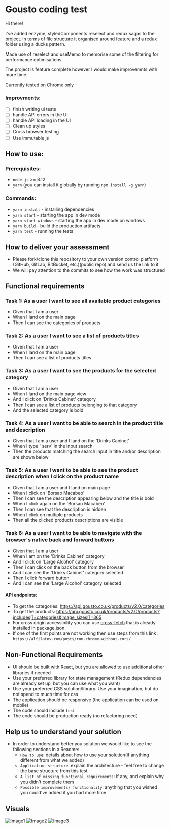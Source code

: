 # Gousto coding test

Hi there! 

I've added enzyme, styledComponents reselect and redux sagas to the project. In terms of file structure it organised around feature and a redux folder using a ducks pattern.

Made use of reselect and useMemo to memorise some of the filtering for performance optimisations

The project is feature complete however I would make improvemnts with more time.

Currently tested on Chrome only

### Improvments:

- [ ] finish writing ui tests
- [ ] handle API errors in the UI
- [ ] handle API loading in the UI
- [ ] Clean up styles
- [ ] Cross browser testing
- [ ] Use immutable js

## How to use:

### Prerequisites:

* `node js` >= 8.12
* `yarn` (you can install it globally by running `npm install -g yarn`)

### Commands:

* `yarn install` - installing dependencies
* `yarn start` - starting the app in dev mode
* `yarn start-windows` - starting the app in dev mode on windows
* `yarn build` - build the production artifacts
* `yarn test` - running the tests

## How to deliver your assessment

* Please fork/clone this repository to your own version control platform (GitHub, GitLab, BitBucket, etc.)(public repo) and send us the link to it
* We will pay attention to the commits to see how the work was structured

## Functional requirements

### Task 1: As a user I want to see all available product categories
  
  * Given that I am a user
  * When I land on the main page
  * Then I can see the categories of products

### Task 2: As a user I want to see a list of products titles
 
  * Given that I am a user
  * When I land on the main page
  * Then I can see a list of products titles

### Task 3: As a user I want to see the products for the selected category
 
  * Given that I am a user
  * When I land on the main page view
  * And I click on 'Drinks Cabinet' category
  * Then I can see a list of products belonging to that category
  * And the selected category is bold

### Task 4: As a user I want to be able to search in the product title and description
  
  * Given that I am a user and I land on the 'Drinks Cabinet'
  * When I type ' serv' in the input search
  * Then the products matching the search input in title and/or description are shown below

### Task 5: As a user I want to be able to see the product description when I click on the product name
  
  * Given that I am a user and I land on main page
  * When I click on 'Borsao Macabeo'
  * Then I can see the description appearing below and the title is bold
  * When I click again on the 'Borsao Macabeo'
  * Then I can see that the description is hidden
  * When I click on multiple products
  * Then all the clicked products descriptions are visible

### Task 6: As a user I want to be able to navigate with the browser's native back and forward buttons
  
  * Given that I am a user
  * When I am on the 'Drinks Cabinet' category
  * And I click on 'Large Alcohol' category
  * Then I can click on the back button from the browser
  * And I can see the 'Drinks Cabinet' category selected
  * Then I click forward button
  * And I can see the 'Large Alcohol' category selected

#### API endpoints:

* To get the categories: https://api.gousto.co.uk/products/v2.0/categories
* To get the products: https://api.gousto.co.uk/products/v2.0/products?includes[]=categories&image_sizes[]=365
* For cross origin accessibility you can use [cross-fetch](https://www.npmjs.com/package/cross-fetch) that is already installed in package.json.
* If one of the first points are not working then use steps from this link : 
`https://alfilatov.com/posts/run-chrome-without-cors/`

## Non-Functional Requirements 

* UI should be built with React, but you are allowed to use additional other libraries if needed
* Use your preferred library for state management (Redux dependencies are already set up, but you can use what you want)
* Use your preferred CSS solution/library. Use your imagination, but do not spend to much time for css
* The application should be responsive (the application can be used on mobile)
* The code should include `test`
* The code should be production ready (no refactoring need)

## Help us to understand your solution

* In order to understand better you solution we would like to see the following sections in a Readme:
    * `How to use`: details about how to use your solution(if anything different from what we added)
    * `Application structure`: explain the architecture - feel free to change the base structure from this test
    * `A list of missing functional requirements`: if any, and explain why you didn't complete them
    * `Possible improvements/ functionality`: anything that you wished you could've added if you had more time

## Visuals

![Image1](./public/first.png)
![Image2](./public/second.png)
![Image3](./public/third.png)
